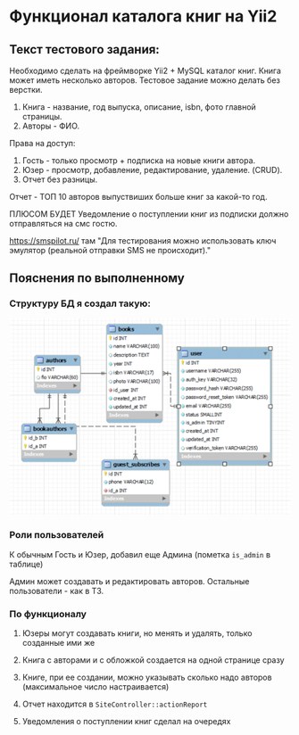 # Функционал каталога книг на Yii2

## Текст тестового задания:

Необходимо сделать на фреймворке Yii2 + MySQL каталог книг. Книга может иметь несколько авторов. Тестовое задание можно делать без верстки. 

1. Книга - название, год выпуска, описание, isbn, фото главной страницы.
2. Авторы - ФИО.

Права на доступ:
1. Гость - только просмотр + подписка на новые книги автора.
2. Юзер - просмотр, добавление, редактирование, удаление. (CRUD). 
3. Отчет без разницы.


Отчет - ТОП 10 авторов выпуствиших больше книг за какой-то год.

ПЛЮСОМ БУДЕТ
Уведомление о поступлении книг из подписки должно отправляться на смс гостю.

https://smspilot.ru/
там "Для тестирования можно использовать ключ эмулятор (реальной отправки SMS не происходит)."

## Пояснения по выполненному

### Структуру БД я создал такую:

![Структура БД](https://raw.githubusercontent.com/mgrechanik/yii2-book-catalog/refs/heads/main/catalog_schema.png "Структура БД")

### Роли пользователей

К обычным Гость и Юзер, добавил еще Админа (пометка ```is_admin``` в таблице)

Админ может создавать и редактировать авторов.
Остальные пользователи - как в ТЗ.

### По функционалу

1) Юзеры могут создавать книги, но менять и удалять, только созданные ими же

2) Книга с авторами и с обложкой создается на одной странице сразу

3) Книге, при ее создании, можно указывать сколько надо авторов (максимальное число настраивается)

4) Отчет находится в ```SiteController::actionReport```

5) Уведомления о поступлении книг сделал на очередях